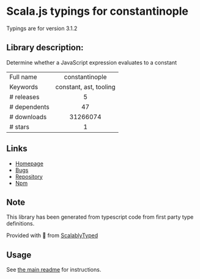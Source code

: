 
# Scala.js typings for constantinople

Typings are for version 3.1.2

## Library description:
Determine whether a JavaScript expression evaluates to a constant

|                    |                 |
| ------------------ | :-------------: |
| Full name          | constantinople |
| Keywords           | constant, ast, tooling |
| # releases         | 5 |
| # dependents       | 47 |
| # downloads        | 31266074 |
| # stars            | 1 |

## Links
- [Homepage](https://github.com/ForbesLindesay/constantinople#readme)
- [Bugs](https://github.com/ForbesLindesay/constantinople/issues)
- [Repository](https://github.com/ForbesLindesay/constantinople)
- [Npm](https://www.npmjs.com/package/constantinople)
    


## Note
This library has been generated from typescript code from first party type definitions.

Provided with :purple_heart: from [ScalablyTyped](https://github.com/oyvindberg/ScalablyTyped)

## Usage
See [the main readme](../../readme.md) for instructions.


